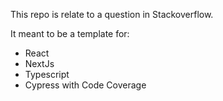 This repo is relate to a question in Stackoverflow.

It meant to be a template for:
- React
- NextJs
- Typescript
- Cypress with Code Coverage
